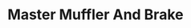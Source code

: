 ---
title: "Master Muffler And Brake"
url: /salt-lake-city/master-muffler-and-brake/
shop: motorcycle
---